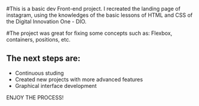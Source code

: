 #This is a basic dev Front-end project. I recreated the landing page of instagram, using the knowledges of the basic lessons of HTML and CSS of the Digital Innovation One - DIO.

#The project was great for fixing some concepts such as: Flexbox, containers, positions, etc.

## The next steps are:
- Continuous studing
- Created new projects with more advanced features
- Graphical interface development

ENJOY THE PROCESS!